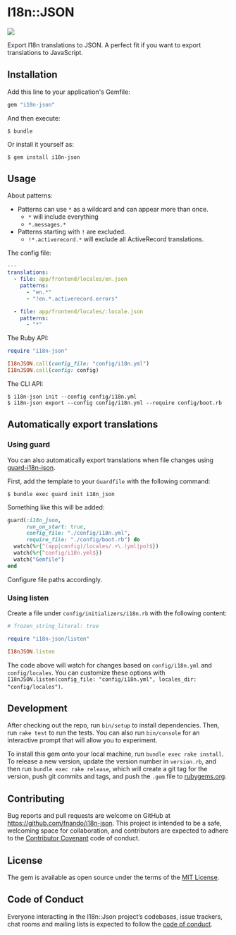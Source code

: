 # I18n::JSON

[![](https://github.com/fnando/i18n-json/workflows/tests/badge.svg)](https://github.com/fnando/i18n-json/actions?query=workflow%3Atests)

Export I18n translations to JSON. A perfect fit if you want to export
translations to JavaScript.

## Installation

Add this line to your application's Gemfile:

```ruby
gem "i18n-json"
```

And then execute:

    $ bundle

Or install it yourself as:

    $ gem install i18n-json

## Usage

About patterns:

- Patterns can use `*` as a wildcard and can appear more than once.
  - `*` will include everything
  - `*.messages.*`
- Patterns starting with `!` are excluded.
  - `!*.activerecord.*` will exclude all ActiveRecord translations.

The config file:

```yml
---
translations:
  - file: app/frontend/locales/en.json
    patterns:
      - "en.*"
      - "!en.*.activerecord.errors"

  - file: app/frontend/locales/:locale.json
    patterns:
      - "*"
```

The Ruby API:

```ruby
require "i18n-json"

I18nJSON.call(config_file: "config/i18n.yml")
I18nJSON.call(config: config)
```

The CLI API:

```console
$ i18n-json init --config config/i18n.yml
$ i18n-json export --config config/i18n.yml --require config/boot.rb
```

## Automatically export translations

### Using guard

You can also automatically export translations when file changes using
[guard-i18n-json](https://github.com/fnando/guard-i18n-json).

First, add the template to your `Guardfile` with the following command:

```console
$ bundle exec guard init i18n_json
```

Something like this will be added:

```ruby
guard(:i18n_json,
      run_on_start: true,
      config_file: "./config/i18n.yml",
      require_file: "./config/boot.rb") do
  watch(%r{^(app|config)/locales/.+\.(yml|po)$})
  watch(%r{^config/i18n.yml$})
  watch("Gemfile")
end
```

Configure file paths accordingly.

### Using listen

Create a file under `config/initializers/i18n.rb` with the following content:

```ruby
# frozen_string_literal: true

require "i18n-json/listen"

I18nJSON.listen
```

The code above will watch for changes based on `config/i18n.yml` and
`config/locales`. You can customize these options with
`I18nJSON.listen(config_file: "config/i18n.yml", locales_dir: "config/locales")`.

## Development

After checking out the repo, run `bin/setup` to install dependencies. Then, run
`rake test` to run the tests. You can also run `bin/console` for an interactive
prompt that will allow you to experiment.

To install this gem onto your local machine, run `bundle exec rake install`. To
release a new version, update the version number in `version.rb`, and then run
`bundle exec rake release`, which will create a git tag for the version, push
git commits and tags, and push the `.gem` file to
[rubygems.org](https://rubygems.org).

## Contributing

Bug reports and pull requests are welcome on GitHub at
https://github.com/fnando/i18n-json. This project is intended to be a safe,
welcoming space for collaboration, and contributors are expected to adhere to
the [Contributor Covenant](http://contributor-covenant.org) code of conduct.

## License

The gem is available as open source under the terms of the
[MIT License](https://opensource.org/licenses/MIT).

## Code of Conduct

Everyone interacting in the I18n::Json project’s codebases, issue trackers, chat
rooms and mailing lists is expected to follow the
[code of conduct](https://github.com/fnando/i18n-json/blob/master/CODE_OF_CONDUCT.md).
